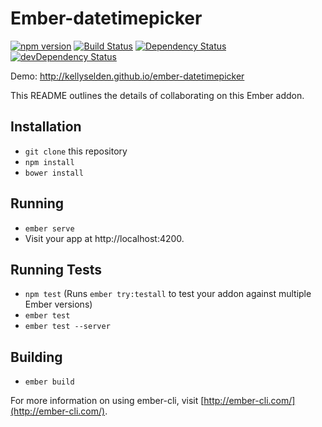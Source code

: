 # Ember-datetimepicker
[![npm version](https://badge.fury.io/js/ember-datetimepicker.svg)](https://badge.fury.io/js/ember-datetimepicker)
[![Build Status](https://travis-ci.org/kellyselden/ember-datetimepicker.svg?branch=master)](https://travis-ci.org/kellyselden/ember-datetimepicker)
[![Dependency Status](https://gemnasium.com/kellyselden/ember-datetimepicker.svg)](https://gemnasium.com/kellyselden/ember-datetimepicker)
[![devDependency Status](https://david-dm.org/kellyselden/ember-datetimepicker/dev-status.svg)](https://david-dm.org/kellyselden/ember-datetimepicker#info=devDependencies)

Demo: http://kellyselden.github.io/ember-datetimepicker

This README outlines the details of collaborating on this Ember addon.

## Installation

* `git clone` this repository
* `npm install`
* `bower install`

## Running

* `ember serve`
* Visit your app at http://localhost:4200.

## Running Tests

* `npm test` (Runs `ember try:testall` to test your addon against multiple Ember versions)
* `ember test`
* `ember test --server`

## Building

* `ember build`

For more information on using ember-cli, visit [http://ember-cli.com/](http://ember-cli.com/).
